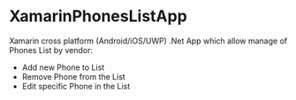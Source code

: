 # XamarinPhonesListApp
Xamarin cross platform (Android/iOS/UWP) .Net App which allow manage of Phones List by vendor:
- Add new Phone to List
- Remove Phone from the List
- Edit specific Phone in the List

